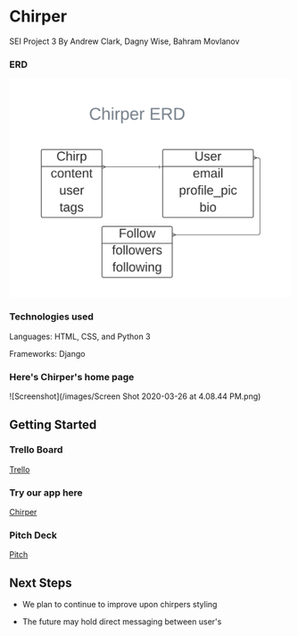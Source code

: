 # Chirper

SEI Project 3 By Andrew Clark, Dagny Wise, Bahram Movlanov


### ERD

![ERD](/images/SEI-Project-3-Group-4-Chirper-ERD.png)

### Technologies used

Languages: HTML, CSS, and Python 3

Frameworks: Django

### Here's Chirper's home page

![Screenshot](/images/Screen Shot 2020-03-26 at 4.08.44 PM.png)


## Getting Started

### Trello Board

[Trello](https://trello.com/b/6qgKzTlm/chirper)

### Try our app here

[Chirper](https://chirp-er.herokuapp.com/)

### Pitch Deck

[Pitch](https://docs.google.com/presentation/d/1ZSFpIqyOH1AXC9Zd84ja_e52ucpV_hUMQE5bWe_cp8U/edit#slide=id.g35f391192_00)

## Next Steps

* We plan to continue to improve upon chirpers styling

* The future may hold direct messaging between user's


